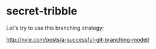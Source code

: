 secret-tribble
==============

Let's try to use this branching strategy:

http://nvie.com/posts/a-successful-git-branching-model/


